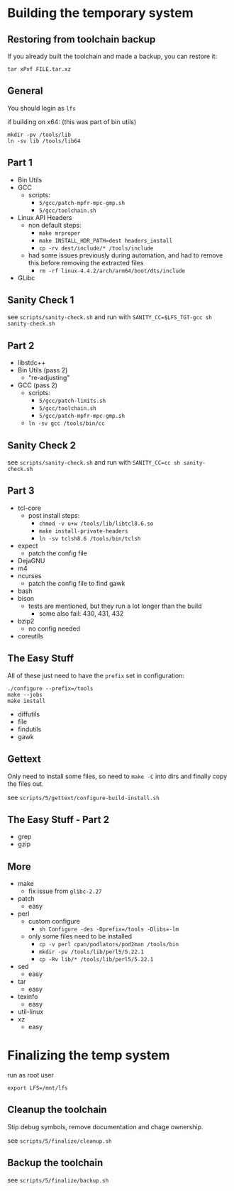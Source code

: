 # Building the temporary system

## Restoring from toolchain backup

If you already built the toolchain and made a backup, you can restore it:

`tar xPvf FILE.tar.xz`

## General

You should login as `lfs`

if building on x64: (this was part of bin utils)
```
mkdir -pv /tools/lib
ln -sv lib /tools/lib64
```

## Part 1

- Bin Utils
- GCC
    - scripts:
        - `5/gcc/patch-mpfr-mpc-gmp.sh`
        - `5/gcc/toolchain.sh`
- Linux API Headers
    - non default steps:
        - `make mrproper`
        - `make INSTALL_HDR_PATH=dest headers_install`
        - `cp -rv dest/include/* /tools/include`
    - had some issues previously during automation, and had to remove this before removing the extracted files
        - `rm -rf linux-4.4.2/arch/arm64/boot/dts/include`
- GLibc

## Sanity Check 1

see `scripts/sanity-check.sh` and run with `SANITY_CC=$LFS_TGT-gcc sh sanity-check.sh`

## Part 2

- libstdc++
- Bin Utils (pass 2)
    - "re-adjusting"
- GCC (pass 2)
    - scripts:
        - `5/gcc/patch-limits.sh`
        - `5/gcc/toolchain.sh`
        - `5/gcc/patch-mpfr-mpc-gmp.sh`
    - `ln -sv gcc /tools/bin/cc`

## Sanity Check 2

see `scripts/sanity-check.sh` and run with `SANITY_CC=cc sh sanity-check.sh`

## Part 3

- tcl-core
    - post install steps:
        - `chmod -v u+w /tools/lib/libtcl8.6.so`
        - `make install-private-headers`
        - `ln -sv tclsh8.6 /tools/bin/tclsh`
- expect
    - patch the config file
- DejaGNU
- m4
- ncurses
    - patch the config file to find gawk
- bash
- bison
	- tests are mentioned, but they run a lot longer than the build
	    - some also fail: 430, 431, 432
- bzip2
    - no config needed
- coreutils

## The Easy Stuff

All of these just need to have the `prefix` set in configuration:

```
./configure --prefix=/tools
make --jobs
make install
```

- diffutils
- file
- findutils
- gawk

## Gettext

Only need to install some files, so need to `make -C` into dirs and finally copy the files out.

see `scripts/5/gettext/configure-build-install.sh`

## The Easy Stuff - Part 2

- grep
- gzip

## More

- make
	- fix issue from `glibc-2.27`
- patch
    - easy
- perl
    - custom configure
        - `sh Configure -des -Dprefix=/tools -Dlibs=-lm`
    - only some files need to be installed
        - `cp -v perl cpan/podlators/pod2man /tools/bin`
        - `mkdir -pv /tools/lib/perl5/5.22.1`
        - `cp -Rv lib/* /tools/lib/perl5/5.22.1`
- sed
    - easy
- tar
    - easy
- texinfo
    - easy
- util-linux
- xz
    - easy

# Finalizing the temp system

run as root user

`export LFS=/mnt/lfs`

## Cleanup the toolchain

Stip debug symbols, remove documentation and chage ownership.

see `scripts/5/finalize/cleanup.sh`

## Backup the toolchain

see `scripts/5/finalize/backup.sh`
